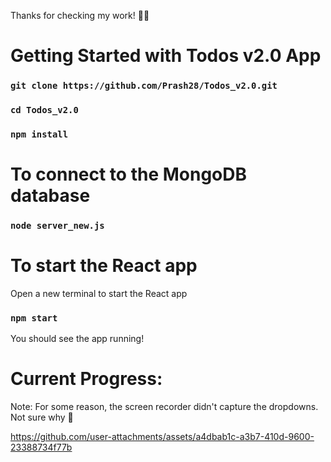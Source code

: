 Thanks for checking my work! 🤠👋

# Getting Started with Todos v2.0 App

### `git clone https://github.com/Prash28/Todos_v2.0.git`

### `cd Todos_v2.0`

### `npm install`

# To connect to the MongoDB database

### `node server_new.js`

# To start the React app

Open a new terminal to start the React app
### `npm start`

You should see the app running!

# Current Progress:
Note: For some reason, the screen recorder didn't capture the dropdowns. Not sure why 🤔

https://github.com/user-attachments/assets/a4dbab1c-a3b7-410d-9600-23388734f77b

